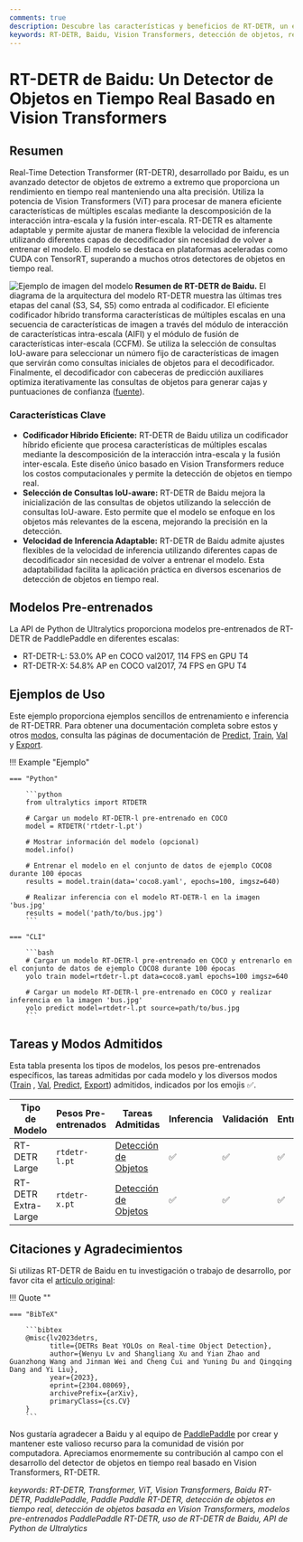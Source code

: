 ```yaml
---
comments: true
description: Descubre las características y beneficios de RT-DETR, un eficiente y adaptable detector de objetos en tiempo real desarrollado por Baidu y potenciado por Vision Transformers, que incluye modelos pre-entrenados.
keywords: RT-DETR, Baidu, Vision Transformers, detección de objetos, rendimiento en tiempo real, CUDA, TensorRT, selección de consultas IoU, Ultralytics, API de Python, PaddlePaddle
---
```


# RT-DETR de Baidu: Un Detector de Objetos en Tiempo Real Basado en Vision Transformers

## Resumen

Real-Time Detection Transformer (RT-DETR), desarrollado por Baidu, es un avanzado detector de objetos de extremo a extremo que proporciona un rendimiento en tiempo real manteniendo una alta precisión. Utiliza la potencia de Vision Transformers (ViT) para procesar de manera eficiente características de múltiples escalas mediante la descomposición de la interacción intra-escala y la fusión inter-escala. RT-DETR es altamente adaptable y permite ajustar de manera flexible la velocidad de inferencia utilizando diferentes capas de decodificador sin necesidad de volver a entrenar el modelo. El modelo se destaca en plataformas aceleradas como CUDA con TensorRT, superando a muchos otros detectores de objetos en tiempo real.

![Ejemplo de imagen del modelo](https://user-images.githubusercontent.com/26833433/238963168-90e8483f-90aa-4eb6-a5e1-0d408b23dd33.png)
**Resumen de RT-DETR de Baidu.** El diagrama de la arquitectura del modelo RT-DETR muestra las últimas tres etapas del canal (S3, S4, S5) como entrada al codificador. El eficiente codificador híbrido transforma características de múltiples escalas en una secuencia de características de imagen a través del módulo de interacción de características intra-escala (AIFI) y el módulo de fusión de características inter-escala (CCFM). Se utiliza la selección de consultas IoU-aware para seleccionar un número fijo de características de imagen que servirán como consultas iniciales de objetos para el decodificador. Finalmente, el decodificador con cabeceras de predicción auxiliares optimiza iterativamente las consultas de objetos para generar cajas y puntuaciones de confianza ([fuente](https://arxiv.org/pdf/2304.08069.pdf)).

### Características Clave

- **Codificador Híbrido Eficiente:** RT-DETR de Baidu utiliza un codificador híbrido eficiente que procesa características de múltiples escalas mediante la descomposición de la interacción intra-escala y la fusión inter-escala. Este diseño único basado en Vision Transformers reduce los costos computacionales y permite la detección de objetos en tiempo real.
- **Selección de Consultas IoU-aware:** RT-DETR de Baidu mejora la inicialización de las consultas de objetos utilizando la selección de consultas IoU-aware. Esto permite que el modelo se enfoque en los objetos más relevantes de la escena, mejorando la precisión en la detección.
- **Velocidad de Inferencia Adaptable:** RT-DETR de Baidu admite ajustes flexibles de la velocidad de inferencia utilizando diferentes capas de decodificador sin necesidad de volver a entrenar el modelo. Esta adaptabilidad facilita la aplicación práctica en diversos escenarios de detección de objetos en tiempo real.

## Modelos Pre-entrenados

La API de Python de Ultralytics proporciona modelos pre-entrenados de RT-DETR de PaddlePaddle en diferentes escalas:

- RT-DETR-L: 53.0% AP en COCO val2017, 114 FPS en GPU T4
- RT-DETR-X: 54.8% AP en COCO val2017, 74 FPS en GPU T4

## Ejemplos de Uso

Este ejemplo proporciona ejemplos sencillos de entrenamiento e inferencia de RT-DETRR. Para obtener una documentación completa sobre estos y otros [modos](../modes/index.md), consulta las páginas de documentación de [Predict](../modes/predict.md),  [Train](../modes/train.md), [Val](../modes/val.md) y [Export](../modes/export.md).

!!! Example "Ejemplo"

    === "Python"

        ```python
        from ultralytics import RTDETR

        # Cargar un modelo RT-DETR-l pre-entrenado en COCO
        model = RTDETR('rtdetr-l.pt')

        # Mostrar información del modelo (opcional)
        model.info()

        # Entrenar el modelo en el conjunto de datos de ejemplo COCO8 durante 100 épocas
        results = model.train(data='coco8.yaml', epochs=100, imgsz=640)

        # Realizar inferencia con el modelo RT-DETR-l en la imagen 'bus.jpg'
        results = model('path/to/bus.jpg')
        ```

    === "CLI"

        ```bash
        # Cargar un modelo RT-DETR-l pre-entrenado en COCO y entrenarlo en el conjunto de datos de ejemplo COCO8 durante 100 épocas
        yolo train model=rtdetr-l.pt data=coco8.yaml epochs=100 imgsz=640

        # Cargar un modelo RT-DETR-l pre-entrenado en COCO y realizar inferencia en la imagen 'bus.jpg'
        yolo predict model=rtdetr-l.pt source=path/to/bus.jpg
        ```

## Tareas y Modos Admitidos

Esta tabla presenta los tipos de modelos, los pesos pre-entrenados específicos, las tareas admitidas por cada modelo y los diversos modos ([Train](../modes/train.md) , [Val](../modes/val.md), [Predict](../modes/predict.md), [Export](../modes/export.md)) admitidos, indicados por los emojis ✅.

| Tipo de Modelo      | Pesos Pre-entrenados | Tareas Admitidas                           | Inferencia | Validación | Entrenamiento | Exportación |
|---------------------|----------------------|--------------------------------------------|------------|------------|---------------|-------------|
| RT-DETR Large       | `rtdetr-l.pt`        | [Detección de Objetos](../tasks/detect.md) | ✅          | ✅          | ✅             | ✅           |
| RT-DETR Extra-Large | `rtdetr-x.pt`        | [Detección de Objetos](../tasks/detect.md) | ✅          | ✅          | ✅             | ✅           |

## Citaciones y Agradecimientos

Si utilizas RT-DETR de Baidu en tu investigación o trabajo de desarrollo, por favor cita el [artículo original](https://arxiv.org/abs/2304.08069):

!!! Quote ""

    === "BibTeX"

        ```bibtex
        @misc{lv2023detrs,
              title={DETRs Beat YOLOs on Real-time Object Detection},
              author={Wenyu Lv and Shangliang Xu and Yian Zhao and Guanzhong Wang and Jinman Wei and Cheng Cui and Yuning Du and Qingqing Dang and Yi Liu},
              year={2023},
              eprint={2304.08069},
              archivePrefix={arXiv},
              primaryClass={cs.CV}
        }
        ```

Nos gustaría agradecer a Baidu y al equipo de [PaddlePaddle](https://github.com/PaddlePaddle/PaddleDetection) por crear y mantener este valioso recurso para la comunidad de visión por computadora. Apreciamos enormemente su contribución al campo con el desarrollo del detector de objetos en tiempo real basado en Vision Transformers, RT-DETR.

*keywords: RT-DETR, Transformer, ViT, Vision Transformers, Baidu RT-DETR, PaddlePaddle, Paddle Paddle RT-DETR, detección de objetos en tiempo real, detección de objetos basada en Vision Transformers, modelos pre-entrenados PaddlePaddle RT-DETR, uso de RT-DETR de Baidu, API de Python de Ultralytics*

